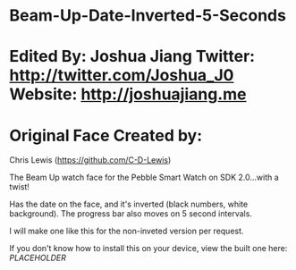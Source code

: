Beam-Up-Date-Inverted-5-Seconds
===============================
Edited By: Joshua Jiang
Twitter: http://twitter.com/Joshua_J0
Website: http://joshuajiang.me
================================
Original Face Created by:
================================
Chris Lewis (https://github.com/C-D-Lewis)



The Beam Up watch face for the Pebble Smart Watch on SDK 2.0...with a twist!

Has the date on the face, and it's inverted (black numbers, white background). The progress bar also moves on 5 second intervals.

I will make one like this for the non-inveted version per request.

If you don't know how to install this on your device, view the built one here: *PLACEHOLDER*

